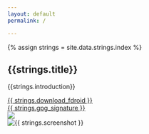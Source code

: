```yaml
---
layout: default
permalink: /

---
```


{% assign strings = site.data.strings.index %}

<h2>{{strings.title}}</h2>

{{strings.introduction}}

<div class="download-and-screenshot">
    <div class="download">
        <div class="button">
            <a id="fdroid-download" data-donate-link="{{ site.baseurl }}/donate" class="material-button" href="{{ site.fdroid_apk_download_url }}">{{ strings.download_fdroid }}</a>
        </div>
        <div class="gpg">
            <a href="{{ site.fdroid_apk_download_url }}.asc">{{ strings.gpg_signature }}</a>
        </div>
        <div class="qr">
            <img src="{% asset download-fdroid-qr.png %}" />
        </div>
    </div>
    <div class="screenshot">
        <img
            src="{% asset phone-frame.png %}" alt="{{ strings.screenshot }}"
            style="background: url('{{ site.baseurl }}/{% fdroid_screenshot %}') center center no-repeat; background-size: 78% auto" />
    </div>
</div>

<script src="{% asset donate.js %}"></script>
